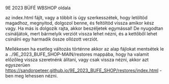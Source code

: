 9E 2023 BÜFÉ WBSHOP oldala

az index.html fájlt, vagy a többit is úgy szerkesszétek, hogy letöltöd magadhoz, megnyitod, dolgozol benne, és feltöltöd vissza amikor kész vagy. Ha más is dolgozik rajta, akkor beszéljetek egymással! De nyugodtan csináljátok, mert bármelyik verziót vissza lehet nézni, és a kettőből lehet csinálni egy harmadik össze ollózott verziót. 

Mellékesen ha esetleg változás történne akkor az alap fájlokat mentsétek le a ../9E_2023_BUFE_SHOP-MAIN/restores mappába, hogy ha valamit előzőleg vissza szeretnénk álítani, vagy csak vissza nézni, akkor azt egyszerüen https://sandorpeteer.github.io/9E_2023_BUFE_SHOP/restores/index.html -ben meg lehessen nézni.
